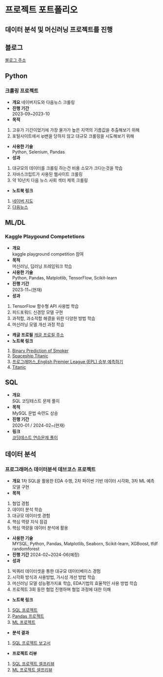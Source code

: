 # 프로젝트 포트폴리오
## 데이터 분석 및 머신러닝 프로젝트를 진행

## 블로그
[블로그 주소](https://arin-nya.tistory.com/)

## **Python**
### 크롤링 프로젝트
- **개요**
네이버지도와 다음뉴스 크롤링
- **진행 기간**  
2023-09~2023-10  
- **목적**  
1. 고유가 기간이었기에 가장 물가가 높은 지역의 기름값을 추출해보기 위해
2. 포털사이트에서 ip밴을 당하지 않고 대규모 크롤링을 시도해보기 위해
- **사용한 기술**  
Python, Selenium, Pandas
- **성과**  
1. 대규모의 데이터를 크롤링 하는건 비용 소모가 크다는것을 학습
2. 자바스크립트가 사용된 웹사이트 크롤링
3. 약 10년치 다음 뉴스 사회 섹터 제목 크롤링
- **노트북 링크**  
1. [네이버 지도](https://github.com/sfr9802/port/blob/main/crawling/navermap_crawling_oilprice.py)
2. [다음뉴스](https://nbviewer.org/github/sfr9802/port/blob/main/crawling/news_header_crawling.ipynb)  


## **ML/DL**
### Kaggle Playgound Competetions
- **개요**  
kaggle playground competition 참여
- **목적**  
머신러닝, 딥러닝 프레임워크 학습 
- **사용한 기술**  
Python, Pandas, Matplotlib, TensorFlow, Scikit-learn
- **진행 기간**  
2023-11~(현재)
- **성과**  
1. TensorFlow 함수형 API 사용법 학습
2. 피드포워드 신경망 모델 구현
3. 과적합, 과소적합 해결을 위한 다양한 방법 학습
4. 머신러닝 모델 개선 과정 학습
- **캐글 프로필**
[캐글 프로필 주소](https://www.kaggle.com/arinmu)
- **노트북 링크**  
1. [Binary Prediction of Smoker](https://nbviewer.org/github/sfr9802/port/blob/main/kaggle/binaryclassfication.ipynb)
2. [Spaceship Titanic](https://nbviewer.org/github/sfr9802/port/blob/main/kaggle/spaceship_titanic_esemble.ipynb)
3. [프로그래머스_English Premier League (EPL) 승부 예측하기](https://nbviewer.org/github/sfr9802/port/blob/main/kaggle/epl_tf.ipynb)
4. [Titanic](https://github.com/sfr9802/port/blob/main/kaggle/titanic-xgb%20(1).ipynb)


## **SQL**
- **개요**  
SQL 코딩테스트 문제 풀이
- **목적**  
MySQL 문법 숙련도 상승 
- **진행 기간**  
2020-01 / 2024-02~(현재)  
- **링크**  
[코딩테스트 연습문제 풀이](https://arin-nya.tistory.com/category/%ED%94%84%EB%A1%9C%EA%B7%B8%EB%9E%98%EB%A8%B8%EC%8A%A4/%EC%BD%94%EB%94%A9%ED%85%8C%EC%8A%A4%ED%8A%B8%20%EC%97%B0%EC%8A%B5) 


## **데이터 분석**
### 프로그래머스 데이터분석 데브코스 프로젝트
- **개요**
1차 SQL을 활용한 EDA 수행, 2차 파이썬 기반 데이터 시각화, 3차 ML 예측 모델 구현
- **목적**  
1. 협업 경험
2. 데이터 분석 학습
3. 대규모 데이터셋 경험
4. 핵심 역량 지식 점검
5. 핵심 역량을 데이터 분석에 활용
- **사용한 기술**  
MYSQL, Python, Pandas, Matplotlib, Seaborn, Scikit-learn, XGBoost, tfdf randomforest
- **진행 기간**
2024-02~2024-06(예정)
- **성과**  
1. 빅쿼리 데이터셋을 통한 대규모 데이터베이스 경험
2. 시각화 방식과 사용방법, 가시성 개선 방법 학습
3. 머신러닝 모델 성능평가지표 학습, EDA기법의 효율적인 사용 방법 학습
4. 프로젝트 3회 동안 협업 진행하며 협업 과정에 대한 이해
- **노트북 링크**  
1. [SQL 프로젝트](https://github.com/sfr9802/port/blob/main/1st_pro/bigquery_sql.sql)
2. [Pandas 프로젝트](https://nbviewer.org/github/sfr9802/port/blob/main/2nd_pro/pandas_vis.ipynb)
3. [ML 프로젝트](https://nbviewer.org/github/sfr9802/port/blob/main/3rd_pro/CBC_pubg_xgb.ipynb)
- **분석 결과**  
1. [SQL 프로젝트 보고서](https://github.com/sfr9802/port/blob/main/programers_SQL_project/1st_proj_report.md)
- **프로젝트 리뷰**  
1. [SQL 프로젝트 셀프리뷰](https://arin-nya.tistory.com/45)
2. [ML 프로젝트 셀프리뷰](https://arin-nya.tistory.com/87)  


